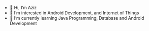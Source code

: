 - 👋 Hi, I’m Aziz
- 👀 I’m interested in Android Development, and Internet of Things
- 🌱 I’m currently learning Java Programming, Database and Android Development


<!---
abdaziz-04/abdaziz-04 is a ✨ special ✨ repository because its `README.md` (this file) appears on your GitHub profile.
You can click the Preview link to take a look at your changes.
--->
